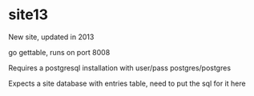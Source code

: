 site13
======

New site, updated in 2013

go gettable, runs on port 8008

Requires a postgresql installation with user/pass postgres/postgres

Expects a site database with entries table, need to put the sql for it here
